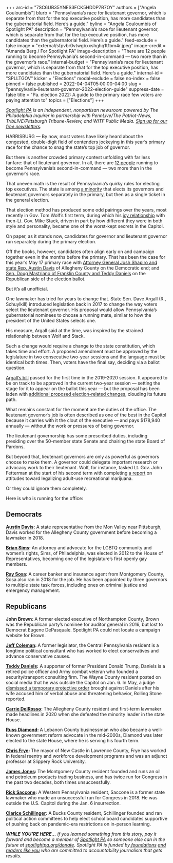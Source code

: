 +++
arc-id = "7SC6UB35YNES3FCK5HDDP7B7OY"
authors = ["Angela Couloumbis"]
blurb = "Pennsylvania’s race for lieutenant governor, which is separate from that for the top executive position, has more candidates than the gubernatorial field. Here’s a guide."
byline = "Angela Couloumbis of Spotlight PA"
description = "Pennsylvania’s race for lieutenant governor, which is separate from that for the top executive position, has more candidates than the gubernatorial field. Here’s a guide."
feed-exclude = false
image = "external/sfpvbr0vtwgbxxshghq1t1bm4r.jpeg"
image-credit = "Amanda Berg / For Spotlight PA"
image-description = "There are 12 people running to become Pennsylvania’s second-in-command — two more than in the governor’s race."
internal-budget = "Pennsylvania’s race for lieutenant governor, which is separate from that for the top executive position, has more candidates than the gubernatorial field. Here’s a guide."
internal-id = "SPLLTGOV"
kicker = "Elections"
modal-exclude = false
no-index = false
pinned = false
published = 2022-04-04T05:00:00-04:00
slug = "pennsylvania-lieutenant-governor-2022-election-guide"
suppress-date = false
title = "Pa. election 2022: A guide to the primary race few voters are paying attention to"
topics = ["Elections"]
+++

<a href="https://www.spotlightpa.org/"><i>Spotlight PA</i></a><i> is an independent, nonpartisan newsroom powered by The Philadelphia Inquirer in partnership with PennLive/The Patriot-News, TribLIVE/Pittsburgh Tribune-Review, and WITF Public Media. </i><a href="https://www.spotlightpa.org/newsletters"><i>Sign up for our free newsletters</i></a><i>.</i>

HARRISBURG — By now, most voters have likely heard about the congested, double-digit field of contenders jockeying in this year’s primary race for the chance to snag the state’s top job of governor.

But there is another crowded primary contest unfolding with far less fanfare: that of lieutenant governor. In all, there are <a href="https://www.pavoterservices.pa.gov/ElectionInfo/FooterLinkReport.aspx?ID=1120">12 people</a> running to become Pennsylvania’s second-in-command — two more than in the governor’s race.

That uneven math is the result of Pennsylvania’s quirky rules for electing top executives. The state is among <a href="https://nlga.us/research/methods-of-election/">a minority</a> that elects its governors and lieutenant governors separately in the primary, but then as a single ticket in the general election.

<script src="https://www.spotlightpa.org/embed.js" async></script><div data-spl-embed-version="1" data-spl-src="https://www.spotlightpa.org/embeds/newsletter/"></div>

That election method has produced some odd pairings over the years, most recently in Gov. Tom Wolf’s first term, during which his <a href="https://web.archive.org/20210224000533/https://www.inquirer.com/philly/news/politics/state/Mike-Stack-Wolf-feud-politics-Couloumbis.html">icy relationship</a> with then-Lt. Gov. Mike Stack, driven in part by how different they were in both style and personality, became one of the worst-kept secrets in the Capitol.

On paper, as it stands now, candidates for governor and lieutenant governor run separately during the primary election.

Off the books, however, candidates often align early on and campaign together even in the months before the primary. That has been the case for this year’s May 17 primary race with <a href="https://www.inquirer.com/news/josh-shapiro-austin-davis-governor-pa-20220104.html">Attorney General Josh Shapiro and state Rep. Austin Davis</a> of Allegheny County on the Democratic end; and <a href="https://www.pennlive.com/news/2022/01/mastriano-endorses-fellow-army-veteran-as-his-choice-for-pa-lieutenant-governor.html">Sen. Doug Mastriano of Franklin County and Teddy Daniels</a> on the Republican side of the election ballot.

But it’s all unofficial.

One lawmaker has tried for years to change that. State Sen. Dave Argall (R., Schuylkill) introduced legislation back in 2017 to change the way voters select the lieutenant governor. His proposal would allow Pennsylvania’s gubernatorial nominees to choose a running mate, similar to how the president of the United States selects one.

His measure, Argall said at the time, was inspired by the strained relationship between Wolf and Stack.

Such a change would require a change to the state constitution, which takes time and effort. A proposed amendment must be approved by the legislature in two consecutive two-year sessions and the language must be identical both times. Then, voters have the final say, deciding via a ballot question.

<a href="https://www.legis.state.pa.us/cfdocs/billinfo/BillInfo.cfm?syear=2019&sind=0&body=S&type=B&bn=133">Argall’s bill</a> passed for the first time in the 2019-2020 session. It appeared to be on track to be approved in the current two-year session — setting the stage for it to appear on the ballot this year — but the proposal has been laden with <a href="https://www.spotlightpa.org/news/2022/01/pennsylvania-constitutional-amendments-voters-id-regulations/">additional proposed election-related changes</a>, clouding its future path.

<script src="https://www.spotlightpa.org/embed.js" async></script><div data-spl-embed-version="1" data-spl-src="https://www.spotlightpa.org/embeds/donate/"></div>

What remains constant for the moment are the duties of the office. The lieutenant governor’s job is often described as one of the best in the Capitol because it carries with it the clout of the executive — and pays $178,940 annually — without the work or pressures of being governor.

The lieutenant governorship has some prescribed duties, including presiding over the 50-member state Senate and chairing the state Board of Pardons.

But beyond that, lieutenant governors are only as powerful as governors choose to make them. A governor could delegate important research or advocacy work to their lieutenant. Wolf, for instance, tasked Lt. Gov. John Fetterman at the start of his second term with completing <a href="https://web.archive.org/web/20230117013658/https://www.governor.pa.gov/newsroom/gov-wolf-lt-gov-fetterman-announce-report-next-steps-after-adult-use-recreational-marijuana-tour/">a report</a> on attitudes toward legalizing adult-use recreational marijuana.

Or they could ignore them completely.

Here is who is running for the office:

## Democrats

<a href="https://web.archive.org/20220104125221/https://joshshapiro.org/austin/"><b>Austin Davis</b></a><b>:</b> A state representative from the Mon Valley near Pittsburgh, Davis worked for the Allegheny County government before becoming a lawmaker in 2018.

<a href="https://sims4pa.com/"><b>Brian Sims</b></a><b>: </b>An attorney and advocate for the LGBTQ community and women’s rights, Sims, of Philadelphia, was elected in 2012 to the House of Representatives, becoming one of the legislature’s first openly gay members.

<a href="https://raysosaltgov2022.com/"><b>Ray Sosa</b></a><b>: </b>A career banker and insurance agent from Montgomery County, Sosa also ran in 2018 for the job. He has been appointed by three governors to multiple state task forces, including ones on criminal justice and emergency management.

<script src="https://www.spotlightpa.org/embed.js" async></script><div data-spl-embed-version="1" data-spl-src="https://www.spotlightpa.org/embeds/tips/?flag_text=ELECTION%202022&tip_text=Spotlight%20PA%20is%20covering%20Pennsylvania's%202022%20gubernatorial%20and%20legislative%20elections%20%E2%80%94%20and%20we%20want%20you%20to%20help%20shape%20our%20stories.%20%3Cb%3ETell%20us%20what%20you%20want%20to%20know%20about%20those%20races%2C%20and%20send%20us%20any%20questions%20you%20have%20about%20the%20voting%20system.%3C%2Fb%3E%20Use%20the%20form%20below%20to%20reach%20our%20election%20team.&form_name=elections-embed"></div>

## Republicans

<b>John Brown: </b>A former elected executive of Northampton County, Brown was the Republican party’s nominee for auditor general in 2016, but lost to Democrat Eugene DePasquale. Spotlight PA could not locate a campaign website for Brown.

<a href="https://colemanforpa.com/"><b>Jeff Coleman</b></a><b>: </b>A former legislator, the Central Pennsylvania resident is a longtime political consultant who has worked to elect conservatives and advance conservative causes.

<a href="https://web.archive.org/web/20220929001904/https://teddydanielspa.com/"><b>Teddy Daniels</b></a><b>:</b> A supporter of former President Donald Trump, Daniels is a retired police officer and Army combat veteran who founded a security/transport consulting firm. The Wayne County resident posted on social media that he was outside the Capitol on Jan. 6. In May, a judge <a href="https://www.rollingstone.com/politics/politics-features/teddy-daniels-pennsylvania-domestic-abuse-1343762/" target="_blank">dismissed a temporary protective order</a> brought against Daniels after his wife accused him of verbal abuse and threatening behavior, Rolling Stone reported. 

<a href="https://web.archive.org/20200428192349/https://carrieforpa.com/"><b>Carrie DelRosso</b></a><b>: </b>The Allegheny County resident and first-term lawmaker made headlines in 2020 when she defeated the minority leader in the state House.

<a href="https://web.archive.org/20220401212105/http://russdiamond.vote/ci211230.php"><b>Russ Diamond</b></a><b>: </b>A Lebanon County businessman who also became a well-known government reform advocate in the mid-2000s, Diamond was later elected to the state House, where he is serving his fourth term.

<a href="https://web.archive.org/web/20220516121505/https://citizensforchrisfrye.com/"><b>Chris Frye</b></a><b>: </b>The mayor of New Castle in Lawrence County, Frye has worked in federal reentry and workforce development programs and was an adjunct professor at Slippery Rock University.

<a href="https://web.archive.org/web/20220601051348/https://jonesforltgovernorpa.com/"><b>James Jones</b></a><b>: </b>The Montgomery County resident founded and runs an oil and petroleum products trading business, and has twice run for Congress in the past two decades, both times unsuccessfully.

<a href="https://web.archive.org/20220401212104/https://www.rickforlg.com/"><b>Rick Saccone</b></a><b>:</b> A Western Pennsylvania resident, Saccone is a former state lawmaker who made an unsuccessful run for Congress in 2018. He was outside the U.S. Capitol during the Jan. 6 insurrection.

<a href="https://web.archive.org/web/20220517091623/https://www.clariceforpa.com/"><b>Clarice Schillinger</b></a><b>: </b>A Bucks County resident, Schillinger founded and ran political action committees to help elect school board candidates supportive of pushing back on pandemic-era restrictions on in-person learning.

<i><b>WHILE YOU’RE HERE...</b></i><i> If you learned something from this story, pay it forward and become a member of </i><a href="https://www.spotlightpa.org/"><i>Spotlight PA</i></a><i> so someone else can in the future at </i><a href="https://www.spotlightpa.org/donate"><i>spotlightpa.org/donate</i></a><i>. Spotlight PA is funded by</i><a href="https://www.spotlightpa.org/support"><i> foundations</i></a><i> </i><a href="https://www.spotlightpa.org/support"><i>and readers like you</i></a><i> who are committed to accountability journalism that gets results.</i>
